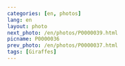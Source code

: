 ```yaml
---
categories: [en, photos]
lang: en
layout: photo
next_photo: /en/photos/P0000039.html
picname: P0000036
prev_photo: /en/photos/P0000037.html
tags: [Giraffes]
---
```

